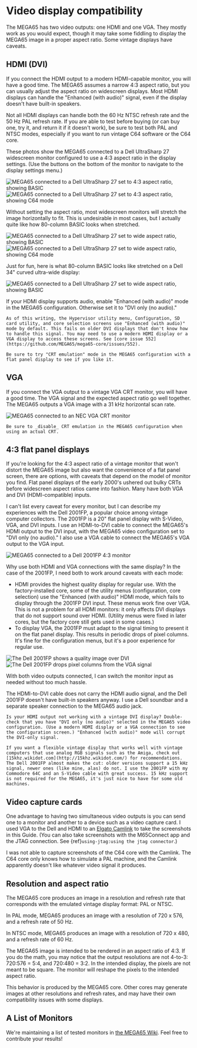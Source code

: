 # Video display compatibility

The MEGA65 has two video outputs: one HDMI and one VGA. They mostly work as you would expect, though it may take some fiddling to display the MEGA65 image in a proper aspect ratio. Some vintage displays have caveats.

## HDMI (DVI)

If you connect the HDMI output to a modern HDMI-capable monitor, you will have a good time. The MEGA65 assumes a narrow 4:3 aspect ratio, but you can usually adjust the aspect ratio on widescreen displays. Most HDMI displays can handle the "Enhanced (with audio)" signal, even if the display doesn't have built-in speakers.

Not all HDMI displays can handle both the 60 Hz NTSC refresh rate and the 50 Hz PAL refresh rate. If you are able to test before buying (or can buy one, try it, and return it if it doesn't work), be sure to test both PAL and NTSC modes, especially if you want to run vintage C64 software or the C64 core.

These photos show the MEGA65 connected to a Dell UltraSharp 27 widescreen monitor configured to use a 4:3 aspect ratio in the display settings. (Use the buttons on the bottom of the monitor to navigate to the display settings menu.)

![MEGA65 connected to a Dell UltraSharp 27 set to 4:3 aspect ratio, showing BASIC](photos/display_hd_m65_43.jpeg)
![MEGA65 connected to a Dell UltraSharp 27 set to 4:3 aspect ratio, showing C64 mode](photos/display_hd_c64_43.jpeg)

Without setting the aspect ratio, most widescreen monitors will stretch the image horizontally to fit. This is undesirable in most cases, but I actually quite like how 80-column BASIC looks when stretched.

![MEGA65 connected to a Dell UltraSharp 27 set to wide aspect ratio, showing BASIC](photos/display_hd_m65_stretched.jpeg)
![MEGA65 connected to a Dell UltraSharp 27 set to wide aspect ratio, showing C64 mode](photos/display_hd_c64_stretched.jpeg)

Just for fun, here is what 80-column BASIC looks like stretched on a Dell 34" curved ultra-wide display:

![MEGA65 connected to a Dell UltraSharp 27 set to wide aspect ratio, showing BASIC](photos/display_34in_m65_stretched.jpeg)

If your HDMI display supports audio, enable "Enhanced (with audio)" mode in the MEGA65 configuration. Otherwise set it to "DVI only (no audio)."

```{note}
As of this writing, the Hypervisor utility menu, Configuration, SD card utility, and core selection screens use "Enhanced (with audio)" mode by default. This fails on older DVI displays that don't know how to handle this signal. You may need to use a modern HDMI display or a VGA display to access these screens. See [core issue 552](https://github.com/MEGA65/mega65-core/issues/552).
```

```{tip}
Be sure to try "CRT emulation" mode in the MEGA65 configuration with a flat panel display to see if you like it.
```

## VGA

If you connect the VGA output to a vintage VGA CRT monitor, you will have a good time. The VGA signal and the expected aspect ratio go well together. The MEGA65 outputs a VGA image with a 31 kHz horizontal scan rate.

![MEGA65 connected to an NEC VGA CRT monitor](photos/display_vga.png)

```{tip}
Be sure to _disable_ CRT emulation in the MEGA65 configuration when using an actual CRT.
```

## 4:3 flat panel displays

If you're looking for the 4:3 aspect ratio of a vintage monitor that won't distort the MEGA65 image but also want the convenience of a flat panel screen, there are options, with caveats that depend on the model of monitor you find. Flat panel displays of the early 2000's ushered out bulky CRTs before widescreen aspect ratios came into fashion. Many have both VGA and DVI (HDMI-compatible) inputs.

I can't list every caveat for every monitor, but I can describe my experiences with the Dell 2001FP, a popular choice among vintage computer collectors. The 2001FP is a 20" flat panel display with S-Video, VGA, and DVI inputs. I use an HDMI-to-DVI cable to connect the MEGA65's HDMI output to the DVI input, with the MEGA65 video configuration set to "DVI only (no audio)." I also use a VGA cable to connect the MEGA65's VGA output to the VGA input.

![MEGA65 connected to a Dell 2001FP 4:3 monitor](photos/display_2001fp_m65.jpeg)

Why use both HDMI and VGA connections with the same display? In the case of the 2001FP, I need both to work around caveats with each mode:

-   HDMI provides the highest quality display for regular use. With the factory-installed core, some of the utility menus (configuration, core selection) use the "Enhanced (with audio)" HDMI mode, which fails to display through the 2001FP DVI input. These menus work fine over VGA. This is not a problem for all HDMI monitors: it only affects DVI displays that do not support sound over HDMI. (Utility menus were fixed in later cores, but the factory core still gets used in some cases.)
-   To display VGA, the 2001FP must adapt to the signal timing to present it on the flat panel display. This results in periodic drops of pixel columns. It's fine for the configuration menus, but it's a poor experience for regular use.

![The Dell 2001FP shows a quality image over DVI](photos/display_2001fp_hd_noartifact.jpeg)
![The Dell 2001FP drops pixel columns from the VGA signal](photos/display_2001fp_vga_artifact.jpeg)

With both video outputs connected, I can switch the monitor input as needed without too much hassle.

The HDMI-to-DVI cable does not carry the HDMI audio signal, and the Dell 2001FP doesn't have built-in speakers anyway. I use a Dell soundbar and a separate speaker connection to the MEGA65 audio jack.

```{tip}
Is your HDMI output not working with a vintage DVI display? Double-check that you have "DVI only (no audio)" selected in the MEGA65 video configuration. (Use a modern HDMI display or a VGA connection to see the configuration screen.) "Enhanced (with audio)" mode will corrupt the DVI-only signal.
```

```{tip}
If you want a flexible vintage display that works well with vintage computers that use analog RGB signals such as the Amiga, check out [15khz.wikidot.com](http://15khz.wikidot.com/) for recommendations. The Dell 2001FP almost makes the cut: older versions support a 15 kHz signal, newer ones (like mine, alas) do not. I use the 2001FP with my Commodore 64C and an S-Video cable with great success. 15 kHz support is not required for the MEGA65, it's just nice to have for some old machines.
```

## Video capture cards

One advantage to having two simultaneous video outputs is you can send one to a monitor and another to a device such as a video capture card. I used VGA to the Dell and HDMI to an [Elgato Camlink](https://www.elgato.com/en/cam-link-4k) to take the screenshots in this Guide. (You can also take screenshots with the M65Connect app and the JTAG connection. See {ref}`using-jtag:using the jtag connector`.)

I was not able to capture screenshots of the C64 core with the Camlink. The C64 core only knows how to simulate a PAL machine, and the Camlink apparently doesn't like whatever video signal it produces.

## Resolution and aspect ratio

The MEGA65 core produces an image in a resolution and refresh rate that corresponds with the emulated vintage display format: PAL or NTSC.

In PAL mode, MEGA65 produces an image with a resolution of 720 x 576, and a refresh rate of 50 Hz.

In NTSC mode, MEGA65 produces an image with a resolution of 720 x 480, and a refresh rate of 60 Hz.

The MEGA65 image is intended to be rendered in an aspect ratio of 4:3. If you do the math, you may notice that the output resolutions are not 4-to-3: 720:576 = 5:4, and 720:480 = 3:2. In the intended display, the pixels are not meant to be square. The monitor will reshape the pixels to the intended aspect ratio.

This behavior is produced by the MEGA65 core. Other cores may generate images at other resolutions and refresh rates, and may have their own compatibility issues with some displays.

## A List of Monitors

We're maintaining a list of tested monitors in [the MEGA65 Wiki](https://mega65.atlassian.net/wiki/spaces/MEGA65/pages/4292609/Monitors). Feel free to contribute your results!
